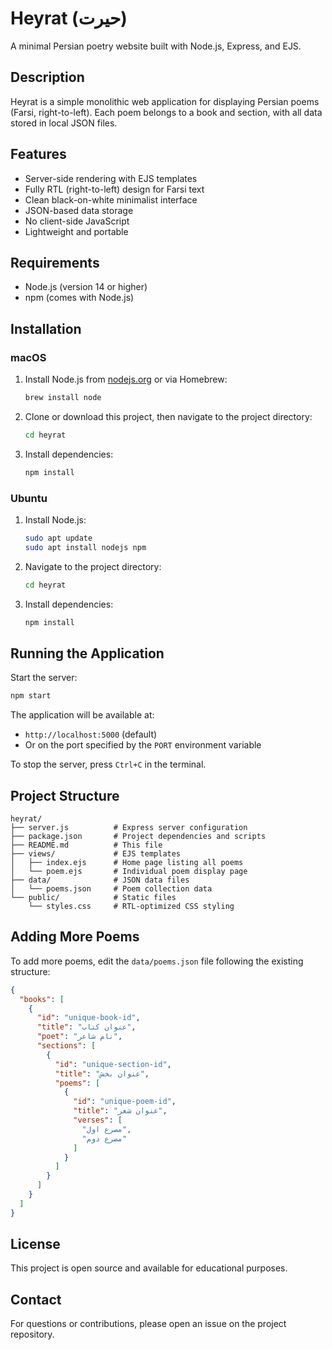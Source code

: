 # Heyrat (حیرت)

A minimal Persian poetry website built with Node.js, Express, and EJS.

## Description

Heyrat is a simple monolithic web application for displaying Persian poems (Farsi, right-to-left). Each poem belongs to a book and section, with all data stored in local JSON files.

## Features

- Server-side rendering with EJS templates
- Fully RTL (right-to-left) design for Farsi text
- Clean black-on-white minimalist interface
- JSON-based data storage
- No client-side JavaScript
- Lightweight and portable

## Requirements

- Node.js (version 14 or higher)
- npm (comes with Node.js)

## Installation

### macOS

1. Install Node.js from [nodejs.org](https://nodejs.org/) or via Homebrew:
   ```bash
   brew install node
   ```

2. Clone or download this project, then navigate to the project directory:
   ```bash
   cd heyrat
   ```

3. Install dependencies:
   ```bash
   npm install
   ```

### Ubuntu

1. Install Node.js:
   ```bash
   sudo apt update
   sudo apt install nodejs npm
   ```

2. Navigate to the project directory:
   ```bash
   cd heyrat
   ```

3. Install dependencies:
   ```bash
   npm install
   ```

## Running the Application

Start the server:

```bash
npm start
```

The application will be available at:
- `http://localhost:5000` (default)
- Or on the port specified by the `PORT` environment variable

To stop the server, press `Ctrl+C` in the terminal.

## Project Structure

```
heyrat/
├── server.js          # Express server configuration
├── package.json       # Project dependencies and scripts
├── README.md          # This file
├── views/             # EJS templates
│   ├── index.ejs      # Home page listing all poems
│   └── poem.ejs       # Individual poem display page
├── data/              # JSON data files
│   └── poems.json     # Poem collection data
└── public/            # Static files
    └── styles.css     # RTL-optimized CSS styling
```

## Adding More Poems

To add more poems, edit the `data/poems.json` file following the existing structure:

```json
{
  "books": [
    {
      "id": "unique-book-id",
      "title": "عنوان کتاب",
      "poet": "نام شاعر",
      "sections": [
        {
          "id": "unique-section-id",
          "title": "عنوان بخش",
          "poems": [
            {
              "id": "unique-poem-id",
              "title": "عنوان شعر",
              "verses": [
                "مصرع اول",
                "مصرع دوم"
              ]
            }
          ]
        }
      ]
    }
  ]
}
```

## License

This project is open source and available for educational purposes.

## Contact

For questions or contributions, please open an issue on the project repository.
